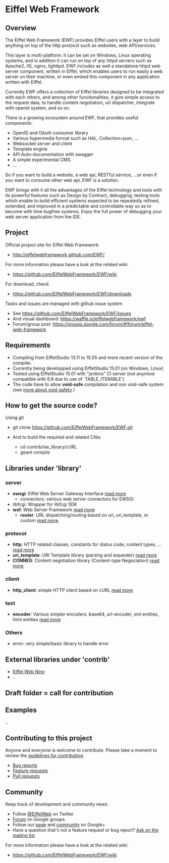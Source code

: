 # Eiffel Web Framework


## Overview

The Eiffel Web Framework (EWF) provides Eiffel users with a layer to build anything on top of the http protocol such as websites, web API/services. 

This layer is multi-platform: it can be set on Windows, Linux operating systems, and in addition it can run on top of any httpd servers such as Apache2, IIS, nginx, lighttpd. EWF includes as well a standalone httpd web server component, written in Eiffel, which enables users to run easily a web server on their machine, or even embed this component in any application written with Eiffel.

Currently EWF offers a collection of Eiffel libraries designed to be integrated with each others, and among other functionalities, it give simple access to the request data, to handle content negotiation, url dispatcher, integrate with openid system, and so on. 

There is a growing ecosystem around EWF, that provides useful components:
* OpenID and OAuth consumer library
* Various hypermedia format such as HAL, Collection+json, …
* Websocket server and client
* Template engine
* API Auto-documentation with swagger
* A simple experimental CMS.
* ...

So if you want to build a website, a web api, RESTful service, …or even if you want to consume other web api, EWF is a solution.

EWF brings with it all the advantages of the Eiffel technology and tools with its powerful features such as Design by Contract, debugging, testing tools which enable to build efficient systems expected to be repeatedly refined, extended, and improved in a predictable and controllable way so as to become with time bugfree systems. Enjoy the full power of debugging your web server application from the IDE.

## Project

Official project site for Eiffel Web Framework:

* http://eiffelwebframework.github.com/EWF/

For more information please have a look at the related wiki:

* https://github.com/EiffelWebFramework/EWF/wiki

For download, check
* https://github.com/EiffelWebFramework/EWF/downloads

Tasks and issues are managed with github issue system
* See https://github.com/EiffelWebFramework/EWF/issues
* And visual dashboard: https://waffle.io/eiffelwebframework/ewf
* Forum/group post: https://groups.google.com/forum/#!forum/eiffel-web-framework

## Requirements
* Compiling from EiffelStudio 13.11 to 15.05 and more recent version of the compiler.
* Currently being developped using EiffelStudio 15.01 (on Windows, Linux)
* Tested using EiffelStudio 15.01 with "jenkins" CI server (not anymore compatible with 6.8 due to use of `TABLE_ITERABLE')
* The code have to allow __void-safe__ compilation and non void-safe system (see [more about void-safety](http://docs.eiffel.com/book/method/void-safe-programming-eiffel) )

## How to get the source code?

Using git 
* git clone https://github.com/EiffelWebFramework/EWF.git

* And to build the required and related Clibs
  * cd contrib/ise_library/cURL
  * geant compile

## Libraries under 'library'

### server
* __ewsgi__: Eiffel Web Server Gateway Interface [read more](library/server/ewsgi)
  * connectors: various web server connectors for EWSGI
* libfcgi: Wrapper for libfcgi SDK 
* __wsf__: Web Server Framework [read more](library/server/wsf)
  *  __router__: URL dispatching/routing based on uri, uri_template, or custom [read more](library/server/wsf/router)

### protocol
* __http__: HTTP related classes, constants for status code, content types, ... [read more](library/protocol/http)
* __uri_template__: URI Template library (parsing and expander) [read more](library/protocol/uri_template)
* __CONNEG__: Content negotiation library (Content-type Negociation) [read more](library/protocol/content_negotiation)

### client
* __http_client__: simple HTTP client based on cURL [read more](library/client/http_client)

### text
* __encoder__: Various simpler encoders: base64, url-encoder, xml entities, html entities [read more](library/text/encoder)

### Others
* error: very simple/basic library to handle error

## External libraries under 'contrib'
* [Eiffel Web Nino](contrib/library/server/nino)
* ..

## Draft folder = call for contribution ##

## Examples
..

## Contributing to this project

Anyone and everyone is welcome to contribute. Please take a moment to
review the [guidelines for contributing](CONTRIBUTING.md).

* [Bug reports](CONTRIBUTING.md#bugs)
* [Feature requests](CONTRIBUTING.md#features)
* [Pull requests](CONTRIBUTING.md#pull-requests)

## Community

Keep track of development and community news.

* Follow [@EiffelWeb](https://twitter.com/EiffelWeb) on Twitter
* [Forum](https://groups.google.com/forum/#!forum/eiffel-web-framework) on Google groups.
* Follow our [page](https://plus.google.com/u/0/110650349519032194479) and [community](https://plus.google.com/communities/110457383244374256721) on Google+
* Have a question that's not a feature request or bug report? [Ask on the mailing list](http://groups.google.com/group/eiffel-web-framework)


For more information please have a look at the related wiki:
* https://github.com/EiffelWebFramework/EWF/wiki
